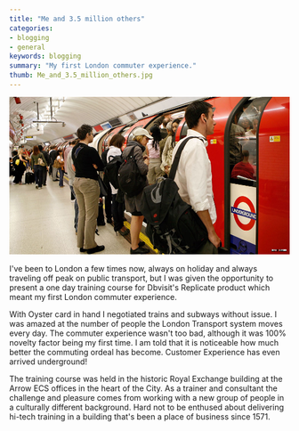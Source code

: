 ```yaml
---
title: "Me and 3.5 million others"
categories:
- blogging
- general
keywords: blogging
summary: "My first London commuter experience."
thumb: Me_and_3.5_million_others.jpg
---
```


![Subway](/images/blogging/Me_and_3.5_million_others.jpg)

I've been to London a few times now, always on holiday and always traveling off peak on public transport, but I was given the opportunity to present a one day training course for Dbvisit's Replicate product which meant my first London commuter experience.

With Oyster card in hand I negotiated trains and subways without issue. I was amazed at the number of people the London Transport system moves every day. The commuter experience wasn't too bad, although it was 100% novelty factor being my first time. I am told that it is noticeable how much better the commuting ordeal has become. Customer Experience has even arrived underground!

The training course was held in the historic Royal Exchange building at the Arrow ECS offices in the heart of the City. As a trainer and consultant the challenge and pleasure comes from working with a new group of people in a culturally different background. Hard not to be enthused about delivering hi-tech training in a building that's been a place of business since 1571.
